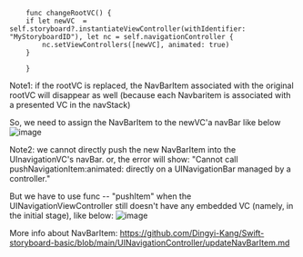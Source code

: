 
        func changeRootVC() {
        if let newVC  = self.storyboard?.instantiateViewController(withIdentifier: "MyStoryboardID"), let nc = self.navigationController {
            nc.setViewControllers([newVC], animated: true)
        }

        }
        
Note1: if the rootVC is replaced, the NavBarItem associated with the original rootVC will disappear as well (because each Navbaritem is associated with a presented VC in the navStack)

So, we need to assign the NavBarItem to the newVC'a navBar like below
![image](https://user-images.githubusercontent.com/81428296/148462883-9341338f-5183-4d1b-814a-36a58c8c4d33.png)





Note2: we cannot directly push the new NavBarItem into the UInavigationVC's navBar. or, the error will show: "Cannot call pushNavigationItem:animated: directly on a UINavigationBar managed by a controller."

But we have to use func -- "pushItem" when the UINavigationViewController still doesn't have any embedded VC (namely, in the initial stage), like below:
![image](https://user-images.githubusercontent.com/81428296/148462750-61512f29-fb7d-4c4b-bb88-dcb45e7a836d.png)

More info about NavBarItem: https://github.com/Dingyi-Kang/Swift-storyboard-basic/blob/main/UINavigationController/updateNavBarItem.md
